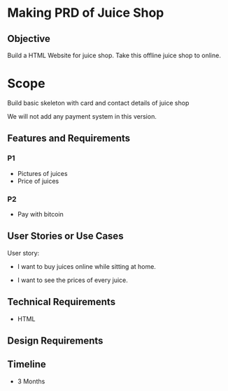# Making PRD of Juice Shop

## Objective

Build a HTML Website for juice shop. Take this offline juice shop to online.

# Scope

Build basic skeleton with card and contact details of juice shop

We will not add any payment system in this version.

## Features and Requirements

### P1
- Pictures of juices
- Price of juices

### P2
- Pay with bitcoin

## User Stories or Use Cases

User story: 

- I want to buy juices online while sitting at home.

- I want to see the prices of every juice.

## Technical Requirements

- HTML

## Design Requirements

## Timeline

- 3 Months